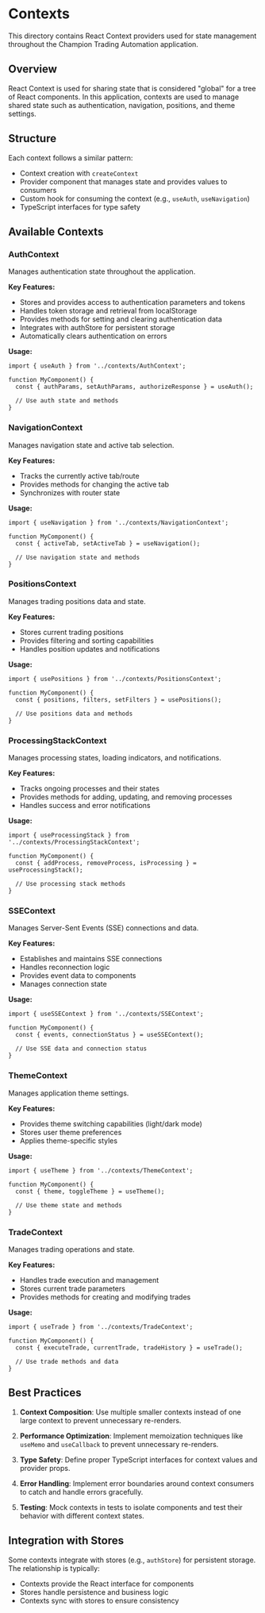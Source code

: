 # Contexts

This directory contains React Context providers used for state management throughout the Champion Trading Automation application.

## Overview

React Context is used for sharing state that is considered "global" for a tree of React components. In this application, contexts are used to manage shared state such as authentication, navigation, positions, and theme settings.

## Structure

Each context follows a similar pattern:

- Context creation with `createContext`
- Provider component that manages state and provides values to consumers
- Custom hook for consuming the context (e.g., `useAuth`, `useNavigation`)
- TypeScript interfaces for type safety

## Available Contexts

### AuthContext

Manages authentication state throughout the application.

**Key Features:**
- Stores and provides access to authentication parameters and tokens
- Handles token storage and retrieval from localStorage
- Provides methods for setting and clearing authentication data
- Integrates with authStore for persistent storage
- Automatically clears authentication on errors

**Usage:**
```tsx
import { useAuth } from '../contexts/AuthContext';

function MyComponent() {
  const { authParams, setAuthParams, authorizeResponse } = useAuth();
  
  // Use auth state and methods
}
```

### NavigationContext

Manages navigation state and active tab selection.

**Key Features:**
- Tracks the currently active tab/route
- Provides methods for changing the active tab
- Synchronizes with router state

**Usage:**
```tsx
import { useNavigation } from '../contexts/NavigationContext';

function MyComponent() {
  const { activeTab, setActiveTab } = useNavigation();
  
  // Use navigation state and methods
}
```

### PositionsContext

Manages trading positions data and state.

**Key Features:**
- Stores current trading positions
- Provides filtering and sorting capabilities
- Handles position updates and notifications

**Usage:**
```tsx
import { usePositions } from '../contexts/PositionsContext';

function MyComponent() {
  const { positions, filters, setFilters } = usePositions();
  
  // Use positions data and methods
}
```

### ProcessingStackContext

Manages processing states, loading indicators, and notifications.

**Key Features:**
- Tracks ongoing processes and their states
- Provides methods for adding, updating, and removing processes
- Handles success and error notifications

**Usage:**
```tsx
import { useProcessingStack } from '../contexts/ProcessingStackContext';

function MyComponent() {
  const { addProcess, removeProcess, isProcessing } = useProcessingStack();
  
  // Use processing stack methods
}
```

### SSEContext

Manages Server-Sent Events (SSE) connections and data.

**Key Features:**
- Establishes and maintains SSE connections
- Handles reconnection logic
- Provides event data to components
- Manages connection state

**Usage:**
```tsx
import { useSSEContext } from '../contexts/SSEContext';

function MyComponent() {
  const { events, connectionStatus } = useSSEContext();
  
  // Use SSE data and connection status
}
```

### ThemeContext

Manages application theme settings.

**Key Features:**
- Provides theme switching capabilities (light/dark mode)
- Stores user theme preferences
- Applies theme-specific styles

**Usage:**
```tsx
import { useTheme } from '../contexts/ThemeContext';

function MyComponent() {
  const { theme, toggleTheme } = useTheme();
  
  // Use theme state and methods
}
```

### TradeContext

Manages trading operations and state.

**Key Features:**
- Handles trade execution and management
- Stores current trade parameters
- Provides methods for creating and modifying trades

**Usage:**
```tsx
import { useTrade } from '../contexts/TradeContext';

function MyComponent() {
  const { executeTrade, currentTrade, tradeHistory } = useTrade();
  
  // Use trade methods and data
}
```

## Best Practices

1. **Context Composition**: Use multiple smaller contexts instead of one large context to prevent unnecessary re-renders.

2. **Performance Optimization**: Implement memoization techniques like `useMemo` and `useCallback` to prevent unnecessary re-renders.

3. **Type Safety**: Define proper TypeScript interfaces for context values and provider props.

4. **Error Handling**: Implement error boundaries around context consumers to catch and handle errors gracefully.

5. **Testing**: Mock contexts in tests to isolate components and test their behavior with different context states.

## Integration with Stores

Some contexts integrate with stores (e.g., `authStore`) for persistent storage. The relationship is typically:

- Contexts provide the React interface for components
- Stores handle persistence and business logic
- Contexts sync with stores to ensure consistency
